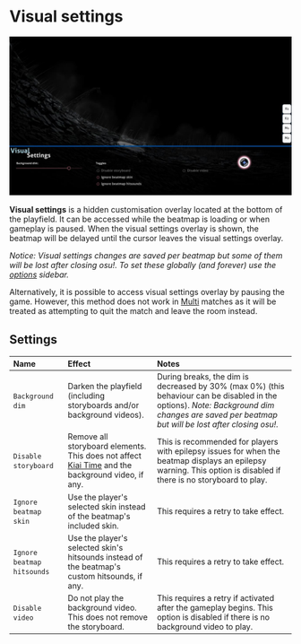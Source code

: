 # Visual settings

![](img/visual-settings.jpg "Visual settings menu")

**Visual settings** is a hidden customisation overlay located at the bottom of the playfield. It can be accessed while the beatmap is loading or when gameplay is paused. When the visual settings overlay is shown, the beatmap will be delayed until the cursor leaves the visual settings overlay.

*Notice: Visual settings changes are saved per beatmap but some of them will be lost after closing osu!. To set these globally (and forever) use the [options](/wiki/Options) sidebar.*

Alternatively, it is possible to access visual settings overlay by pausing the game. However, this method does not work in [Multi](/wiki/Multi) matches as it will be treated as attempting to quit the match and leave the room instead.

## Settings

| Name | Effect | Notes |
| :-- | :-- | :-- |
| `Background dim` | Darken the playfield (including storyboards and/or background videos). | During breaks, the dim is decreased by 30% (max 0%) (this behaviour can be disabled in the options). *Note: Background dim changes are saved per beatmap but will be lost after closing osu!.* |
| `Disable storyboard` | Remove all storyboard elements. This does not affect [Kiai Time](/wiki/Kiai_time) and the background video, if any. | This is recommended for players with epilepsy issues for when the beatmap displays an epilepsy warning. This option is disabled if there is no storyboard to play. |
| `Ignore beatmap skin` | Use the player's selected skin instead of the beatmap's included skin. | This requires a retry to take effect. |
| `Ignore beatmap hitsounds` | Use the player's selected skin's hitsounds instead of the beatmap's custom hitsounds, if any. | This requires a retry to take effect. |
| `Disable video` | Do not play the background video. This does not remove the storyboard. | This requires a retry if activated after the gameplay begins. This option is disabled if there is no background video to play. |

